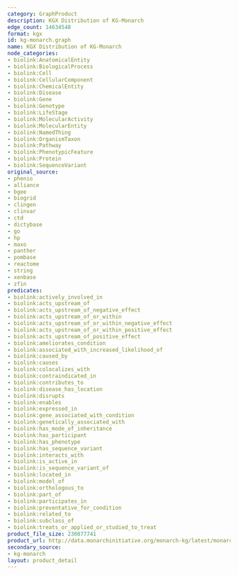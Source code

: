 ```yaml
---
category: GraphProduct
description: KGX Distribution of KG-Monarch
edge_count: 14634548
format: kgx
id: kg-monarch.graph
name: KGX Distribution of KG-Monarch
node_categories:
- biolink:AnatomicalEntity
- biolink:BiologicalProcess
- biolink:Cell
- biolink:CellularComponent
- biolink:ChemicalEntity
- biolink:Disease
- biolink:Gene
- biolink:Genotype
- biolink:LifeStage
- biolink:MolecularActivity
- biolink:MolecularEntity
- biolink:NamedThing
- biolink:OrganismTaxon
- biolink:Pathway
- biolink:PhenotypicFeature
- biolink:Protein
- biolink:SequenceVariant
original_source:
- phenio
- alliance
- bgee
- biogrid
- clingen
- clinvar
- ctd
- dictybase
- go
- hp
- maxo
- panther
- pombase
- reactome
- string
- xenbase
- zfin
predicates:
- biolink:actively_involved_in
- biolink:acts_upstream_of
- biolink:acts_upstream_of_negative_effect
- biolink:acts_upstream_of_or_within
- biolink:acts_upstream_of_or_within_negative_effect
- biolink:acts_upstream_of_or_within_positive_effect
- biolink:acts_upstream_of_positive_effect
- biolink:ameliorates_condition
- biolink:associated_with_increased_likelihood_of
- biolink:caused_by
- biolink:causes
- biolink:colocalizes_with
- biolink:contraindicated_in
- biolink:contributes_to
- biolink:disease_has_location
- biolink:disrupts
- biolink:enables
- biolink:expressed_in
- biolink:gene_associated_with_condition
- biolink:genetically_associated_with
- biolink:has_mode_of_inheritance
- biolink:has_participant
- biolink:has_phenotype
- biolink:has_sequence_variant
- biolink:interacts_with
- biolink:is_active_in
- biolink:is_sequence_variant_of
- biolink:located_in
- biolink:model_of
- biolink:orthologous_to
- biolink:part_of
- biolink:participates_in
- biolink:preventative_for_condition
- biolink:related_to
- biolink:subclass_of
- biolink:treats_or_applied_or_studied_to_treat
product_file_size: 230877741
product_url: http://data.monarchinitiative.org/monarch-kg/latest/monarch-kg.tar.gz
secondary_source:
- kg-monarch
layout: product_detail
---
```

